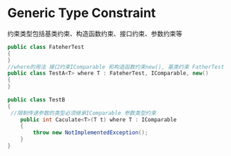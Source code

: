 ﻿# Generic Type Constraint
约束类型包括基类约束、构造函数约束、接口约束、参数约束等

```csharp
public class FateherTest
{
}
//where的用法 接口约束IComparable 和构造函数约束new(), 基类约束 FatherTest
public class TestA<T> where T : FateherTest, IComparable, new()
{
}
 
public class TestB
{
 //限制传递参数的类型必须继承IComparable 参数类型约束
    public int Caculate<T>(T t) where T : IComparable
    {
        throw new NotImplementedException();
    }
}
```